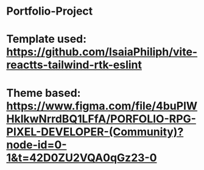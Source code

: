 # Portfolio-Project

# Template used: https://github.com/IsaiaPhiliph/vite-reactts-tailwind-rtk-eslint

# Theme based: https://www.figma.com/file/4buPlWHklkwNrrdBQ1LFfA/PORFOLIO-RPG-PIXEL-DEVELOPER-(Community)?node-id=0-1&t=42D0ZU2VQA0qGz23-0
